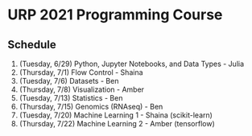 # URP 2021 Programming Course


## Schedule

1. (Tuesday, 6/29) Python, Jupyter Notebooks, and Data Types - Julia
2. (Thursday, 7/1) Flow Control - Shaina
3. (Tuesday, 7/6) Datasets - Ben
4. (Thursday, 7/8) Visualization - Amber
5. (Tuesday, 7/13) Statistics - Ben
6. (Thursday, 7/15) Genomics (RNAseq) - Ben
7. (Tuesday, 7/20) Machine Learning 1 - Shaina (scikit-learn)
8. (Thursday, 7/22) Machine Learning 2 - Amber (tensorflow)

